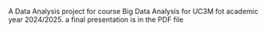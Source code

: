 A Data Analysis project for course Big Data Analysis for UC3M fot academic year 2024/2025.
a final presentation is in the PDF file
